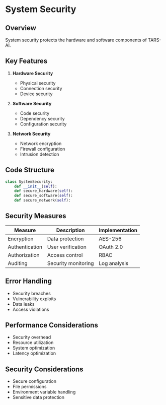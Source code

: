# System Security

## Overview
System security protects the hardware and software components of TARS-AI.

## Key Features
1. **Hardware Security**
   - Physical security
   - Connection security
   - Device security

2. **Software Security**
   - Code security
   - Dependency security
   - Configuration security

3. **Network Security**
   - Network encryption
   - Firewall configuration
   - Intrusion detection

## Code Structure
```python
class SystemSecurity:
    def __init__(self):
    def secure_hardware(self):
    def secure_software(self):
    def secure_network(self):
```

## Security Measures
| Measure | Description | Implementation |
|---------|-------------|----------------|
| Encryption | Data protection | AES-256 |
| Authentication | User verification | OAuth 2.0 |
| Authorization | Access control | RBAC |
| Auditing | Security monitoring | Log analysis |

## Error Handling
- Security breaches
- Vulnerability exploits
- Data leaks
- Access violations

## Performance Considerations
- Security overhead
- Resource utilization
- System optimization
- Latency optimization

## Security Considerations
- Secure configuration
- File permissions
- Environment variable handling
- Sensitive data protection